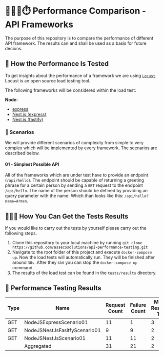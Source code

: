 # 🏃🏼‍♂️⏱️ Performance Comparison - API Frameworks

The purpose of this repository is to compare the performance of different API framework. The results can and shall be used as a basis for future decions.

## 🧪 How the Performance Is Tested

To get insights about the performance of a framework we are using [`Locust`](https://locust.io/). Locust is an open source load testing tool.

The following frameworks will be considered within the load test:

**Node:**

- [express](https://expressjs.com/de/)
- [Nest.js (express)](https://nestjs.com/)
- [Nest.js (fastify)](https://nestjs.com/)

### 🌄 Scenarios

We will provide different scenarios of complexity from simple to very complex which will be implemented by every framework. The scenarios are described below.

#### 01 - Simplest Possible API

All of the frameworks which are under test have to provide an endpoint (`/api/hello`). The endpoint should be capable of returning a greeting phrase for a certain person by sending a `GET` request to the endpoint `/api/hello`. The name of the person should be defined by providing an query parameter with the name. Which than looks like this: `/api/hello?name=Armen`.

## 🧑🏼‍🔬 How You Can Get the Tests Results

If you would like to carry out the tests by yourself please carry out the following steps.

1. Clone this repository to your local machine by running `git clone https://github.com/assecosolutions/api-performance-testing.git`
2. Navigate to the root folder of this project and execute `docker-compose up`. Now the load tests will automatically run. They will be finished after around `30s`. After they ran you can stop the `docker-compose up` command.
3. The results of the load test can be found in the `tests/results` directory.

## 📝 Performance Testing Results

|Type|Name                         |Request Count|Failure Count|Median Response Time|Average Response Time|Min Response Time |Max Response Time |Average Content Size|Requests/s         |Failures/s         |50%|66%|75%|80%|90%|95%|98%|99%|99.9%|99.99%|100%|
|----|-----------------------------|-------------|-------------|--------------------|---------------------|------------------|------------------|--------------------|-------------------|-------------------|---|---|---|---|---|---|---|---|-----|------|----|
|GET |NodeJSExpressScenario01      |11           |1            |3                   |3.837990909085482    |1.7951999999752388|11.27629999999158 |10.0                |0.37346824078480445|0.03395165825316404|3  |3  |4  |4  |8  |11 |11 |11 |11   |11    |11  |
|GET |NodeJSNestJsFasitfyScenario01|9            |9            |2                   |1.862799999994675    |1.4567000000056396|2.9399999999952797|0.0                 |0.30556492427847637|0.30556492427847637|2  |2  |2  |2  |3  |3  |3  |3  |3    |3     |3   |
|GET |NodeJSNestJsScenario01       |11           |11           |2                   |1.720945454541772    |1.4381999999955042|2.2372999999902277|0.0                 |0.37346824078480445|0.37346824078480445|2  |2  |2  |2  |2  |2  |2  |2  |2    |2     |2   |
|    |Aggregated                   |31           |21           |2                   |2.5133387096726407   |1.4381999999955042|11.27629999999158 |3.5483870967741935  |1.0525014058480853 |0.7129848233164449 |2  |2  |3  |3  |3  |8  |11 |11 |11   |11    |11  |
